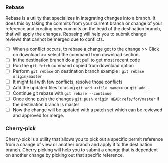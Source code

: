 ### Rebase
Rebase is a utility that specializes in integrating changes into a branch. It does this by taking the commits from your current branch or change of your reference and creating new commits on the head of the destination branch, that will apply the changes. Rebasing will help you to submit change reviews that cannot be merged due to conflicts.

- [ ] When a conflict occurs, to rebase a change got to the change >> Click on download >> select the command from download section.
- [ ] In the destination branch do a git pull to get most recent code
- [ ] Run the `git fetch` command copied from download option
- [ ] Perform `git rebase` on destination branch example : `git rebase origin/master`
- [ ] It might fail with few conflicts, resolve those conflicts 
- [ ] Add the updated files to using `git add <<file_name>>` or `git add .`
- [ ] Continue git rebase with `git rebase --continue`
- [ ] Once done push the changes `git push origin HEAD:refs/for/master` if the destination branch is master
- [ ] Now the change will be updated with a patch set which can be reviewed and approved for merge.

### Cherry-pick
Cherry-pick is a utility that allows you to pick out a specific permit reference from a change of view or another branch and apply it to the destination branch. Cherry picking will help you to submit a change that is dependent on another change by picking out that specific reference.